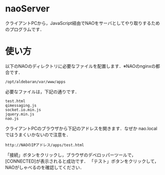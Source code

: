 # naoServer
クライアントPCから，JavaScript経由でNAOをサーバとしてやり取りするためのプログラムです．
# 使い方
以下のNAOのディレクトリに必要なファイルを配置します．※NAOのnginxの都合です．

    /opt/aldebaran/var/www/apps

必要なファイルは，下記の通りです．

    test.html
    qimessaging.js
    socket.io.min.js
    jquery.min.js
    nao.js
 
クライアントPCのブラウザから下記のアドレスを開きます．なぜか nao.local ではうまくいかないので注意を．

    http://NAOのIPアドレス/apps/test.html

「接続」ボタンをクリックし，ブラウザのデベロッパーツールで，[CONNECTED]が表示されると成功です．  「テスト」ボタンをクリックして，NAOがしゃべるのを確認してください．
